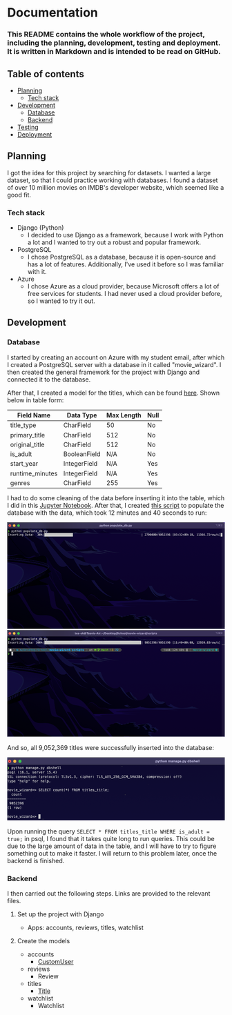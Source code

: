 # Documentation
### This README contains the whole workflow of the project, including the planning, development, testing and deployment. It is written in Markdown and is intended to be read on GitHub.

## Table of contents
- [Planning](#planning)
    - [Tech stack](#tech-stack)
- [Development](#development)
    - [Database](#database)
    - [Backend](#backend)
- [Testing](#testing)
- [Deployment](#deployment)

## Planning

I got the idea for this project by searching for datasets. I wanted a large dataset, so that I could practice working with databases. I found a dataset of over 10 million movies on IMDB's developer website, which seemed like a good fit.

### Tech stack
- Django (Python)
    - I decided to use Django as a framework, because I work with Python a lot and I wanted to try out a robust and popular framework.
- PostgreSQL
    - I chose PostgreSQL as a database, because it is open-source and has a lot of features. Additionally, I've used it before so I was familiar with it.
- Azure
    - I chose Azure as a cloud provider, because Microsoft offers a lot of free services for students. I had never used a cloud provider before, so I wanted to try it out.

## Development

### Database

I started by creating an account on Azure with my student email, after which I created a PostgreSQL server with a database in it called "movie_wizard". I then created the general framework for the project with Django and connected it to the database.

After that, I created a model for the titles, which can be found [here](../movie_wizard/titles/models.py). Shown below in table form:

| Field Name | Data Type | Max Length | Null |
|------------|-----------|------------|------|
| title_type | CharField | 50 | No |
| primary_title | CharField | 512 | No |
| original_title | CharField | 512 | No |
| is_adult | BooleanField | N/A | No |
| start_year | IntegerField | N/A | Yes |
| runtime_minutes | IntegerField | N/A | Yes |
| genres | CharField | 255 | Yes |

I had to do some cleaning of the data before inserting it into the table, which I did in this [Jupyter Notebook](../data.ipynb). After that, I created [this script](../scripts/populate_db.py) to populate the database with the data, which took 12 minutes and 40 seconds to run:

![Populate DB](./screenshots/inserting_titles.png)
![Populate DB](./screenshots/inserted.png)

And so, all 9,052,369 titles were successfully inserted into the database:

![Populate DB](./screenshots/title_count.png)

Upon running the query `SELECT * FROM titles_title WHERE is_adult = true;` in psql, I found that it takes quite long to run queries. This could be due to the large amount of data in the table, and I will have to try to figure something out to make it faster. I will return to this problem later, once the backend is finished.

### Backend

I then carried out the following steps. Links are provided to the relevant files.

1. Set up the project with Django
    - Apps: accounts, reviews, titles, watchlist

2. Create the models
    - accounts
        - [CustomUser](../movie_wizard/accounts/models.py)
    - reviews
        - Review
    - titles
        - [Title](../movie_wizard/titles/models.py)
    - watchlist
        - Watchlist